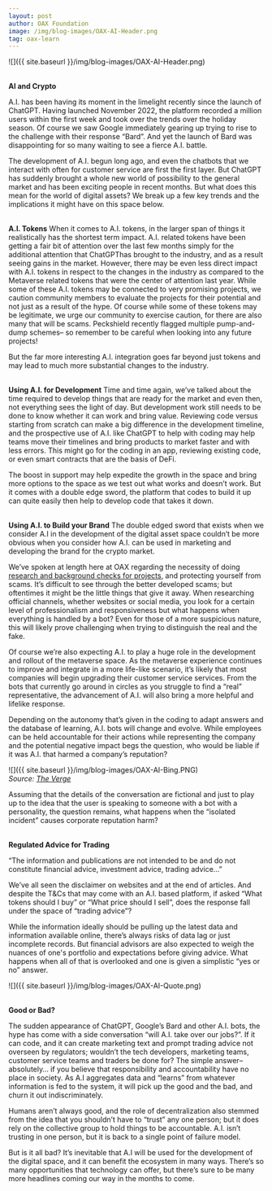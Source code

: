 ```yaml
---
layout: post
author: OAX Foundation
image: /img/blog-images/OAX-AI-Header.png
tag: oax-learn
---
```


![]({{ site.baseurl }}/img/blog-images/OAX-AI-Header.png)

<br><b>AI and Crypto</b>

A.I. has been having its moment in the limelight recently since the launch of ChatGPT. Having launched November 2022, the platform recorded a million users within the first week and took over the trends over the holiday season. Of course we saw Google immediately gearing up trying to rise to the challenge with their response “Bard”. And yet the launch of Bard was disappointing for so many waiting to see a fierce A.I. battle.

The development of A.I. begun long ago, and even the chatbots that we interact with often for customer service are first the first layer. But ChatGPT has suddenly brought a whole new world of possibility to the general market and has been exciting people in recent months. But what does this mean for the world of digital assets? We break up a few key trends and the implications it might have on this space below.

<br>
<b>A.I. Tokens</b>
When it comes to A.I. tokens, in the larger span of things it realistically has the shortest term impact. A.I. related tokens have been getting a fair bit of attention over the last few months simply for the additional attention that ChatGPThas brought to the industry, and as a result seeing gains in the market. However, there may be even less direct impact with A.I. tokens in respect to the changes in the industry as compared to the Metaverse related tokens that were the center of attention last year. While some of these A.I. tokens may be connected to very promising projects, we caution community members to evaluate the projects for their potential and not just as a result of the hype. Of course while some of these tokens may be legitimate, we urge our community to exercise caution, for there are also many that will be scams. Peckshield recently flagged multiple pump-and-dump schemes– so remember to be careful when looking into any future projects!

But the far more interesting A.I. integration goes far beyond just tokens and may lead to much more substantial changes to the industry.

<br>
<b>Using A.I. for Development</b>
Time and time again, we’ve talked about the time required to develop things that are ready for the market and even then, not everything sees the light of day. But development work still needs to be done to know whether it can work and bring value. Reviewing code versus starting from scratch can make a big difference in the development timeline, and the prospective use of A.I. like ChatGPT to help with coding may help teams move their timelines and bring products to market faster and with less errors. This might go for the coding in an app, reviewing existing code, or even smart contracts that are the basis of DeFi. 

The boost in support may help expedite the growth in the space and bring more options to the space as we test out what works and doesn’t work. But it comes with a double edge sword, the platform that codes to build it up can quite easily then help to develop code that takes it down. 

<br>
<b>Using A.I. to Build your Brand</b>
The double edged sword that exists when we consider A.I in the development of the digital asset space couldn’t be more obvious when you consider how A.I. can be used in marketing and developing the brand for the crypto market. 

We’ve spoken at length here at OAX regarding the necessity of doing <a href="https://www.oax.org/2022/09/14/Doing-Your-Research-in-a-Crypto-World.html">research and background checks for projects</a>, and protecting yourself from scams. It’s difficult to see through the better developed scams; but oftentimes it might be the little things that give it away. When researching official channels, whether websites or social media, you look for a certain level of professionalism and responsiveness but what happens when everything is handled by a bot? Even for those of a more suspicious nature, this will likely prove challenging when trying to distinguish the real and the fake.

Of course we’re also expecting A.I. to play a huge role in the development and rollout of the metaverse space. As the metaverse experience continues to improve and integrate in a more life-like scenario, it’s likely that most companies will begin upgrading their customer service services. From the bots that currently go around in circles as you struggle to find a “real” representative, the advancement of A.I. will also bring a more helpful and lifelike response. 

Depending on the autonomy that’s given in the coding to adapt answers and the database of learning, A.I. bots will change and evolve. While employees can be held accountable for their actions while representing the company and the potential negative impact begs the question, who would be liable if it was A.I. that harmed a company’s reputation?

![]({{ site.baseurl }}/img/blog-images/OAX-AI-Bing.PNG)
<br><i>Source: <a href="https://www.theverge.com/2023/2/15/23599072/microsoft-ai-bing-personality-conversations-spy-employees-webcams">The Verge</a></i>

Assuming that the details of the conversation are fictional and just to play up to the idea that the user is speaking to someone with a bot with a personality, the question remains, what happens when the “isolated incident” causes corporate reputation harm? 

<br>
<b>Regulated Advice for Trading</b>

“The information and publications are not intended to be and do not constitute financial advice, investment advice, trading advice…”

We’ve all seen the disclaimer on websites and at the end of articles. And despite the T&Cs that may come with an A.I. based platform, if asked “What tokens should I buy” or “What price should I sell”, does the response fall under the space of “trading advice”?

While the information ideally should be pulling up the latest data and information available online, there’s always risks of data lag or just incomplete records. But financial advisors are also expected to weigh the nuances of one's portfolio and expectations before giving advice. What happens when all of that is overlooked and one is given a simplistic “yes or no” answer. 

![]({{ site.baseurl }}/img/blog-images/OAX-AI-Quote.png)

<br>
<b>Good or Bad?</b>

The sudden appearance of ChatGPT, Google’s Bard and other A.I. bots, the hype has come with a side conversation “will A.I. take over our jobs?”. If it can code, and it can create marketing text and prompt trading advice not overseen by regulators; wouldn’t the tech developers, marketing teams, customer service teams and traders be done for? The simple answer– absolutely… if you believe that responsibility and accountability have no place in society. As A.I aggregates data and “learns” from whatever information is fed to the system, it will pick up the good and the bad, and churn it out indiscriminately.

Humans aren’t always good, and the role of decentralization also stemmed from the idea that you shouldn’t have to “trust” any one person; but it does rely on the collective group to hold things to be accountable. A.I. isn’t trusting in one person, but it is back to a single point of failure model. 

But is it all bad? It’s inevitable that A.I will be used for the development of the digital space, and it can benefit the ecosystem in many ways. There’s so many opportunities that technology can offer, but there’s sure to be many more headlines coming our way in the months to come. 
